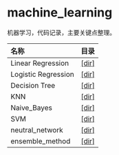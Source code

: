 # machine_learning
机器学习，代码记录，主要关键点整理。

|名称                  |目录         |
|:--------------------|-------------|
| Linear Regression   | [[dir]](https://github.com/tonyztao/machine_learning/tree/master/linear_regression)|
| Logistic Regression | [[dir]](https://github.com/tonyztao/machine_learning/tree/master/logistic_regression)|
| Decision Tree       | [[dir]](https://github.com/tonyztao/machine_learning/tree/master/decision%20tree)|
| KNN       | [[dir]](https://github.com/tonyztao/machine_learning/tree/master/KNN)|
| Naive_Bayes | [[dir]](https://github.com/tonyztao/machine_learning/tree/master/Naive_Bayes)|
| SVM | [[dir]](https://github.com/tonyztao/machine_learning/tree/master/SVM)|
| neutral_network | [[dir]](https://github.com/tonyztao/machine_learning/tree/master/neural_network)|
| ensemble_method | [[dir]](https://github.com/tonyztao/machine_learning/tree/master/ensemble_method)|
